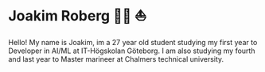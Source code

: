 # Joakim Roberg :man_student: :boat:

Hello! My name is Joakim, im a 27 year old student studying my first year to Developer in AI/ML at IT-Högskolan Göteborg. I am also studying my fourth and last year to Master marineer at Chalmers technical university.
